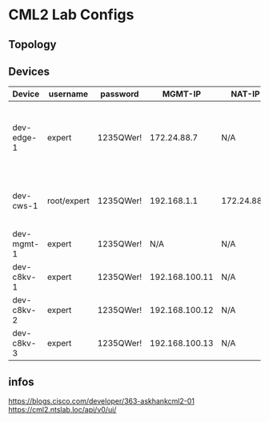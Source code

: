 # CML2 Lab Configs
## Topology

## Devices
Device | username | password | MGMT-IP | NAT-IP | Type | Description
---|---|---|---|---|---|---
dev-edge-1 | expert | 1235QWer! | 172.24.88.7 | N/A | IOS L3 | dynamic NAT for MGMT and CWS Lan, Static NAT for CWS ( ssh, rdp )
dev-cws-1 | root/expert | 1235QWer! | 192.168.1.1 | 172.24.88.7 | Ubuntu | Ubuntu Candiate Workstation. SSH and RDP
dev-mgmt-1 | expert | 1235QWer! | N/A | N/A | IOS L2 | L2 Switch for MGMT Lan
dev-c8kv-1 | expert | 1235QWer! | 192.168.100.11 | N/A | Catalyst 8000v 
dev-c8kv-2 | expert | 1235QWer! | 192.168.100.12 | N/A | Catalyst 8000v
dev-c8kv-3 | expert | 1235QWer! | 192.168.100.13 | N/A | Catalyst 8000v 


## infos
https://blogs.cisco.com/developer/363-askhankcml2-01
https://cml2.ntslab.loc/api/v0/ui/
